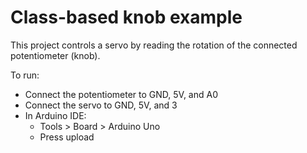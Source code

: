 # Class-based knob example

This project controls a servo by reading the rotation of the connected potentiometer (knob). 

To run: 
- Connect the potentiometer to GND, 5V, and A0
- Connect the servo to GND, 5V, and 3
- In Arduino IDE: 
	- Tools > Board > Arduino Uno
	- Press upload
